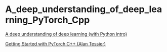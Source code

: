 # A_deep_understanding_of_deep_learning_PyTorch_Cpp

<p><a href="https://www.udemy.com/course/deeplearning_x/">A deep understanding of deep learning (with Python intro)</a></p>
<p><a href="https://youtu.be/RFq8HweBjHA">Getting Started with PyTorch C++ (Alan Tessier)</a></p>
